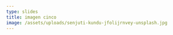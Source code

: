 ```yaml
---
type: slides
title: imagen cinco
image: /assets/uploads/senjuti-kundu-jfolijrnvey-unsplash.jpg
---
```


